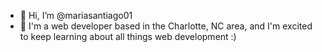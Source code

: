 - 👋 Hi, I’m @mariasantiago01
- 🌱 I'm a web developer based in the Charlotte, NC area, and I'm excited to keep learning about all things web development :)
<!---
mariasantiago01/mariasantiago01 is a ✨ special ✨ repository because its `README.md` (this file) appears on your GitHub profile.
You can click the Preview link to take a look at your changes.
--->
